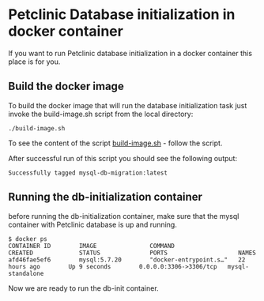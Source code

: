 # Petclinic Database initialization in docker container

If you want to run Petclinic database initialization in a docker container this place is for you.

## Build the docker image
To build the docker image that will run the database initialization task just invoke the build-image.sh script from the local directory:
```
./build-image.sh
```

To see the content of the script [build-image.sh](./build-image.sh) - follow the script.

After successful run of this script you should see the following output:
```
Successfully tagged mysql-db-migration:latest
```
## Running the db-initialization container
before running the db-initialization container, make sure that the mysql container with Petclinic database is up and running.
```
$ docker ps
CONTAINER ID        IMAGE               COMMAND                  CREATED             STATUS              PORTS                    NAMES
afd46fae5ef6        mysql:5.7.20        "docker-entrypoint.s…"   22 hours ago        Up 9 seconds        0.0.0.0:3306->3306/tcp   mysql-standalone
```

Now we are ready to run the db-init container.
